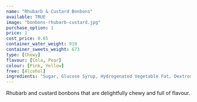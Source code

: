 ```yaml
---
name: "Rhubarb & Custard Bonbons"
available: TRUE
image: "bonbons-rhubarb-custard.jpg"
purchase_option: 1
price: 1
cost_price: 0.65
container_water_weight: 919
container_sweets_weight: 673
type: [Chewy]
flavour: [Cola, Pear]
colour: [Pink, Yellow]
free: [Alcohol]
ingredients: "Sugar, Glucose Syrup, Hydrogenated Vegetable Fat, Dextrose, Sorbitol, Citric Acid, Gelatine, Emulsifier: E473, Colours: E120, E100"
---
```

Rhubarb and custard bonbons that are delightfully chewy and full of flavour.